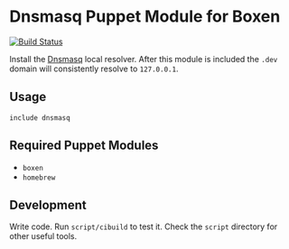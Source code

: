 # Dnsmasq Puppet Module for Boxen

[![Build Status](https://travis-ci.org/boxen/puppet-dnsmasq.png)](https://travis-ci.org/boxen/puppet-dnsmasq)

Install the [Dnsmasq](http://www.thekelleys.org.uk/dnsmasq/doc.html)
local resolver. After this module is included the `.dev` domain will
consistently resolve to `127.0.0.1`.

## Usage

```puppet
include dnsmasq
```

## Required Puppet Modules

* `boxen`
* `homebrew`

## Development

Write code. Run `script/cibuild` to test it. Check the `script`
directory for other useful tools.
